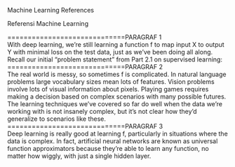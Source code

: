  Machine Learning References

Referensi Machine Learning

=============================PARAGRAF 1  
With deep learning, we’re still learning a function f to map input X to output Y with
minimal loss on the test data, just as we’ve been doing all along. Recall our initial
“problem statement” from Part 2.1 on supervised learning:  
=============================PARAGRAF 2  
The real world is messy, so sometimes f is complicated. In natural language problems
large vocabulary sizes mean lots of features. Vision problems involve lots of visual
information about pixels. Playing games requires making a decision based on complex
scenarios with many possible futures. The learning techniques we’ve covered so far do
well when the data we’re working with is not insanely complex, but it’s not clear how
they’d generalize to scenarios like these.  
=============================PARAGRAF 3  
Deep learning is really good at learning f, particularly in situations where the 
data is complex. In fact, artificial neural networks are known as universal function
approximators because they’re able to learn any function, no matter how wiggly, with
just a single hidden layer.  
